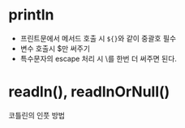 # println
- 프린트문에서 메서드 호출 시 `${}`와 같이 중괄호 필수
- 변수 호출시 $만 써주기
- 특수문자의 escape 처리 시 \를 한번 더 써주면 된다.

# readln(), readlnOrNull()
코틀린의 인풋 방법